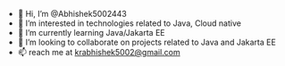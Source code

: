 - 👋 Hi, I’m @Abhishek5002443
- 👀 I’m interested in technologies related to Java, Cloud native 
- 🌱 I’m currently learning Java/Jakarta EE
- 💞️ I’m looking to collaborate on projects related to Java and Jakarta EE 
- 📫 reach me at krabhishek5002@gmail.com

<!---
Abhishek5002443/Abhishek5002443 is a ✨ special ✨ repository because its `README.md` (this file) appears on your GitHub profile.
You can click the Preview link to take a look at your changes.
--->

